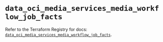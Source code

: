 # `data_oci_media_services_media_workflow_job_facts`

Refer to the Terraform Registry for docs: [`data_oci_media_services_media_workflow_job_facts`](https://registry.terraform.io/providers/oracle/oci/7.19.0/docs/data-sources/media_services_media_workflow_job_facts).
